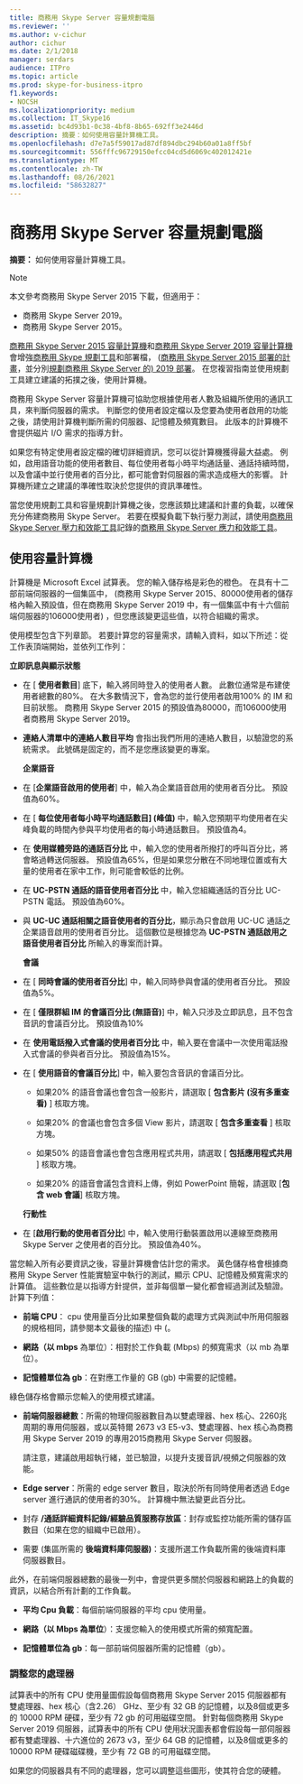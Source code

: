 ```yaml
---
title: 商務用 Skype Server 容量規劃電腦
ms.reviewer: ''
ms.author: v-cichur
author: cichur
ms.date: 2/1/2018
manager: serdars
audience: ITPro
ms.topic: article
ms.prod: skype-for-business-itpro
f1.keywords:
- NOCSH
ms.localizationpriority: medium
ms.collection: IT_Skype16
ms.assetid: bc4d93b1-0c38-4bf8-8b65-692ff3e2446d
description: 摘要：如何使用容量計算機工具。
ms.openlocfilehash: d7e7a5f59017ad87df894dbc294b60a01a8ff5bf
ms.sourcegitcommit: 556fffc96729150efcc04cd5d6069c402012421e
ms.translationtype: MT
ms.contentlocale: zh-TW
ms.lasthandoff: 08/26/2021
ms.locfileid: "58632827"
---
```

# <a name="skype-for-business-server-capacity-planning-calculator"></a>商務用 Skype Server 容量規劃電腦
 
**摘要：** 如何使用容量計算機工具。

> [!NOTE]
> 本文參考商務用 Skype Server 2015 下載，但適用于：
> - 商務用 Skype Server 2019。
> - 商務用 Skype Server 2015。
  
[商務用 Skype Server 2015 容量計算機](https://www.microsoft.com/download/details.aspx?id=51196)和[商務用 Skype Server 2019 容量計算機](https://www.microsoft.com/download/details.aspx?id=57509)會增強[商務用 Skype 規劃工具](https://www.microsoft.com/download/details.aspx?id=50357)和部署檔， ([商務用 Skype Server 2015 部署的計畫](../plan-your-deployment/plan-your-deployment.md)，並分別[規劃商務用 Skype Server 的) 2019 部署](../../SfBServer2019/plan/plan-your-deployment-2019.md)。 在您複習指南並使用規劃工具建立建議的拓撲之後，使用計算機。
  
商務用 Skype Server 容量計算機可協助您根據使用者人數及組織所使用的通訊工具，來判斷伺服器的需求。 判斷您的使用者設定檔以及您要為使用者啟用的功能之後，請使用計算機判斷所需的伺服器、記憶體及頻寬數目。 此版本的計算機不會提供磁片 I/O 需求的指導方針。
  
如果您有特定使用者設定檔的確切詳細資訊，您可以從計算機獲得最大益處。 例如，啟用語音功能的使用者數目、每位使用者每小時平均通話量、通話持續時間，以及會議中並行使用者的百分比，都可能會對伺服器的需求造成極大的影響。 計算機所建立之建議的準確性取決於您提供的資訊準確性。
  
當您使用規劃工具和容量規劃計算機之後，您應該類比建議和計畫的負載，以確保充分佈建商務用 Skype Server。 若要在模擬負載下執行壓力測試，請使用[商務用 Skype Server 壓力和效能工具](./stress-and-performance-tool/stress-and-performance-tool.md)記錄的[商務用 Skype Server 應力和效能工具](https://www.microsoft.com/download/details.aspx?id=50367)。
  
## <a name="using-the-capacity-calculator"></a>使用容量計算機

計算機是 Microsoft Excel 試算表。 您的輸入儲存格是彩色的橙色。 在具有十二部前端伺服器的一個集區中， (商務用 Skype Server 2015、80000使用者的儲存格內輸入預設值，但在商務用 Skype Server 2019 中，有一個集區中有十六個前端伺服器的106000使用者) ，但您應該變更這些值，以符合組織的需求。
  
使用模型包含下列章節。 若要計算您的容量需求，請輸入資料，如以下所述：從工作表頂端開始，並依列工作列： 
  
 **立即訊息與顯示狀態**
  
- 在 [ **使用者數目**] 底下，輸入將同時登入的使用者人數。 此數位通常是布建使用者總數的80%。 在大多數情況下，會為您的並行使用者啟用100% 的 IM 和目前狀態。 商務用 Skype Server 2015 的預設值為80000，而106000使用者商務用 Skype Server 2019。
    
- **連絡人清單中的連絡人數目平均** 會指出我們所用的連絡人數目，以驗證您的系統需求。 此號碼是固定的，而不是您應該變更的專案。
    
  **企業語音**
  
- 在 [**企業語音啟用的使用者**] 中，輸入為企業語音啟用的使用者百分比。 預設值為60%。 
    
- 在 [ **每位使用者每小時平均通話數目] (峰值)** 中，輸入您預期平均使用者在尖峰負載的時間內參與平均使用者的每小時通話數目。 預設值為4。 
    
- 在 **使用媒體旁路的通話百分比** 中，輸入您的使用者所撥打的呼叫百分比，將會略過轉送伺服器。 預設值為65%，但是如果您分散在不同地理位置或有大量的使用者在家中工作，則可能會較低的比例。
    
- 在 **UC-PSTN 通話的語音使用者百分比** 中，輸入您組織通話的百分比 UC-PSTN 電話。 預設值為60%。
    
- 與 **UC-UC 通話相關之語音使用者的百分比**，顯示為只會啟用 UC-UC 通話之企業語音啟用的使用者百分比。 這個數位是根據您為 **UC-PSTN 通話啟用之語音使用者百分比** 所輸入的專案而計算。 
    
  **會議**
  
- 在 [ **同時會議的使用者百分比**] 中，輸入同時參與會議的使用者百分比。 預設值為5%。 
    
- 在 [ **僅限群組 IM 的會議百分比 (無語音)**] 中，輸入只涉及立即訊息，且不包含音訊的會議百分比。 預設值為10%
    
- 在 **使用電話撥入式會議的使用者百分比** 中，輸入要在會議中一次使用電話撥入式會議的參與者百分比。 預設值為15%。
    
- 在 [ **使用語音的會議百分比**] 中，輸入要包含音訊的會議百分比。 
    
  - 如果20% 的語音會議也會包含一般影片，請選取 [ **包含影片 (沒有多重查看)** ] 核取方塊。
    
  - 如果20% 的會議也會包含多個 View 影片，請選取 [ **包含多重查看** ] 核取方塊。
    
  - 如果50% 的語音會議也會包含應用程式共用，請選取 [ **包括應用程式共用** ] 核取方塊。
    
  - 如果20% 的語音會議包含資料上傳，例如 PowerPoint 簡報，請選取 [**包含 web 會議**] 核取方塊。
    
  **行動性**
  
- 在 [**啟用行動的使用者百分比**] 中，輸入使用行動裝置啟用以連線至商務用 Skype Server 之使用者的百分比。 預設值為40%。 
    
當您輸入所有必要資訊之後，容量計算機會估計您的需求。 黃色儲存格會根據商務用 Skype Server 性能實驗室中執行的測試，顯示 CPU、記憶體及頻寬需求的計算值。 這些數位是以指導方針提供，並非每個單一變化都會經過測試及驗證。 計算下列值： 
  
- **前端 CPU**： cpu 使用量百分比如果整個負載的處理方式與測試中所用伺服器的規格相同，請參閱本文最後的描述) 中 (。
    
- **網路（以 mbps** 為單位）：相對於工作負載 (Mbps) 的頻寬需求（以 mb 為單位）。
    
- **記憶體單位為 gb**：在對應工作量的 GB (gb) 中需要的記憶體。
    
綠色儲存格會顯示您輸入的使用模式建議。 
  
- **前端伺服器總數**：所需的物理伺服器數目為以雙處理器、hex 核心、2260兆周期的專用伺服器，或以英特爾 2673 v3 E5-v3、雙處理器、hex 核心為商務用 Skype Server 2019 的專用2015商務用 Skype Server 伺服器。
    
    請注意，建議啟用超執行緒，並已驗證，以提升支援音訊/視頻之伺服器的效能。
    
- **Edge server**：所需的 edge server 數目，取決於所有同時使用者透過 Edge server 進行通訊的使用者的30%。 計算機中無法變更此百分比。 
    
- 封存 **/通話詳細資料記錄/經驗品質服務存放區**：封存或監控功能所需的儲存區數目（如果在您的組織中已啟用）。
    
- 需要 (集區所需的 **後端資料庫伺服器)**：支援所選工作負載所需的後端資料庫伺服器數目。
    
此外，在前端伺服器總數的最後一列中，會提供更多關於伺服器和網路上的負載的資訊，以結合所有計劃的工作負載。
  
- **平均 Cpu 負載**：每個前端伺服器的平均 cpu 使用量。
    
- **網路（以 Mbps 為單位**）：支援您輸入的使用模式所需的頻寬配置。
    
- **記憶體單位為 gb**：每一部前端伺服器所需的記憶體（gb）。
    
### <a name="adjusting-for-your-processors"></a>調整您的處理器

試算表中的所有 CPU 使用量圖假設每個商務用 Skype Server 2015 伺服器都有雙處理器、hex 核心（含2.26） GHz、至少有 32 GB 的記憶體，以及8個或更多的 10000 RPM 硬碟，至少有 72 gb 的可用磁碟空間。 針對每個商務用 Skype Server 2019 伺服器，試算表中的所有 CPU 使用狀況圖表都會假設每一部伺服器都有雙處理器、十六進位的 2673 v3，至少 64 GB 的記憶體，以及8個或更多的 10000 RPM 硬碟磁碟機，至少有 72 GB 的可用磁碟空間。
  
如果您的伺服器具有不同的處理器，您可以調整這些圖形，使其符合您的硬體。
